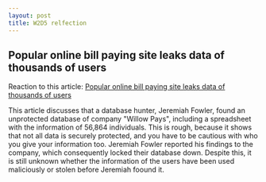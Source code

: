 ```yaml
---
layout: post
title: W2D5 relfection
---
```

## Popular online bill paying site leaks data of thousands of users

Reaction to this article: [Popular online bill paying site leaks data of thousands of users](https://www.techradar.com/pro/security/popular-online-bill-paying-site-leaks-data-of-thousands-of-users)

This article discusses that a database hunter, Jeremiah Fowler, found an unprotected database of company "Willow Pays", including a spreadsheet with the information of 56,864 individuals. This is rough, because it shows that not all data is securely protected, and you have to be cautious with who you give your information too. 
Jeremiah Fowler reported his findings to the company, which consequently locked their database down. Despite this, it is still unknown whether the information of the users have been used maliciously or stolen before Jeremiah foound it.
